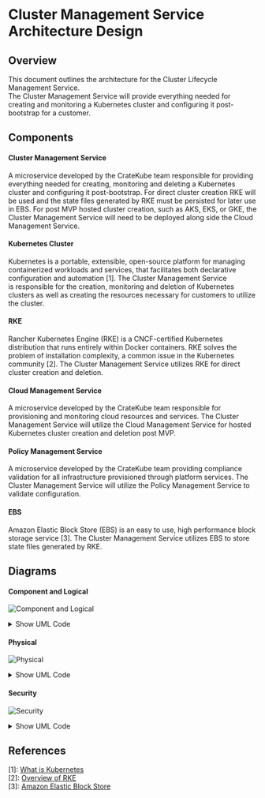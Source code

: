 # Cluster Management Service Architecture Design

## Overview  
This document outlines the architecture for the Cluster Lifecycle Management Service.  
The Cluster Management Service will provide everything needed for creating and monitoring a 
Kubernetes cluster and configuring it post-bootstrap for a customer.  

## Components  

#### Cluster Management Service  
A microservice developed by the CrateKube team responsible for providing 
everything needed for creating, monitoring and deleting a Kubernetes cluster and configuring it post-bootstrap. 
For direct cluster creation RKE will be used and the state files generated by RKE must be persisted for later use in EBS.
For post MVP hosted cluster creation, such as AKS, EKS, or GKE, 
the Cluster Management Service will need to be deployed along side the Cloud Management Service.  

#### Kubernetes Cluster  
Kubernetes is a portable, extensible, open-source platform for managing containerized workloads and services, 
that facilitates both declarative configuration and automation [1]. The Cluster Management Service  
is responsible for the creation, monitoring and deletion of Kubernetes clusters as well as creating the resources 
necessary for customers to utilize the cluster.  

#### RKE
Rancher Kubernetes Engine (RKE) is a CNCF-certified Kubernetes distribution that runs entirely within Docker containers. 
RKE solves the problem of installation complexity, a common issue in the Kubernetes community [2]. The Cluster Management Service 
utilizes RKE for direct cluster creation and deletion.  

#### Cloud Management Service  
A microservice developed by the CrateKube team responsible for provisioning and monitoring cloud resources and services. 
The Cluster Management Service will utilize the Cloud Management Service for hosted Kubernetes cluster creation and deletion post MVP.  

#### Policy Management Service  
A microservice developed by the CrateKube team providing compliance validation 
for all infrastructure provisioned through platform services. The Cluster Management Service will utilize 
the Policy Management Service to validate configuration.  

#### EBS  
Amazon Elastic Block Store (EBS) is an easy to use, high performance block storage service [3]. The Cluster Management Service 
utilizes EBS to store state files generated by RKE.  

## Diagrams

#### Component and Logical

![Component and Logical](https://www.plantuml.com/plantuml/img/XP4zJmCn38Rt_0gh0rl4tW5Lb4w5XOvL1pTd8el4FYM-I0ZntybnOW5qB1xyVlYHlAk6nQQSdB4bWdsQgb619nICb4aCJbGQ1m8FUysZohoxWKUD73310sCicDqvB4cVOpPVbym5lB-3y_FnS84j96gbbrQtBBwautIb8cHKlq_Fph5euyegjmEbBgwsZveulFrGjj0myO1645HUEAvM_4sHLTYqh2OFzwVPMhkF-iH_M4FIQVY5ojBqbLodnIjMWarltS2x-t0xag4_vnC0)  

<details><summary>Show UML Code</summary>
<p>
  
```
@startuml
title Cluster Management Service - Component & Logical Diagram
[cluster-mgmt-service] --> [RKE] : levrages
[RKE] --> [Kubernetes Cluster] : provision/delete
[cluster-mgmt-service] --> [policy-mgmt-service] : validate config
[cluster-mgmt-service] --> [Kubernetes Cluster] : monitor
[cluster-mgmt-service] --> [EBS] : store state
[cluster-mgmt-service] --> [cloud-mgmt-service] : invoke
database "EBS" {
}
@enduml
```
  
</p>
</details>

#### Physical

![Physical](https://www.plantuml.com/plantuml/img/jLDDRzim3BtxLwW-hK0LttiOcgGvBUiAf40FHGwqn3b2zGM9RXOC-U-bxGR94AUNRJx8C1_v-1uftsM2HAspnPNnohOQnOOevjkgIh2TD8OsRTrcJ2fuGayJ5Lm5ssoXpjrR6WQo_1cIZ1PynrGvo8IfqYPJDNrUpODpmK_Y_sloWBGDwTNuPkhrVE2uHslUCEsgnN8sZT4Q1MI2NmRGCs0IXMcGH8OiYhbjEpxn7Jmqw9X0h32z6OL2YiVDBdEz5VS6cWIkIAW8VCDrx4_yBWG_b_jy0LlVb5r474BbJVcqN8c5XzgYBgzxXlvuMSnMw-CdbmeflugNEUiBZXL-QsjC7WdpGVHQt8eKMexyMV8ZOkh5NChiZwENyhoW_33NArD3JBh6aSp3TDQdS6Zr9J06dink1DsFAld4xQcaqmfUUmfMFFA0KJm4ZQU9lOPNvf9goBETZtxNQJsIbTK6TMj7GOYcjt068YazHXPJ-BKx1omY7QFxKLEy3XJFVBTv5AEUL9SXGMjUsZ_kVLZ1f-q_aYGSh_xVwjWN--8ElUQVynq0)  

<details><summary>Show UML Code</summary>
<p>
  
```
@startuml
!include https://raw.githubusercontent.com/awslabs/aws-icons-for-plantuml/master/dist/AWSCommon.puml
!include https://raw.githubusercontent.com/awslabs/aws-icons-for-plantuml/master/dist/NetworkingAndContentDelivery/ELBApplicationLoadBalancer.puml
title Cluster Management Service - Physical Diagram
rectangle AWS {
    ELBApplicationLoadBalancer(alb,"Load Balancer","TLS Enabled")
    
    [EBS]
    
    alb --> [Customer Kubernetes Cluster] : routes
    alb --> [Operations Cluster] : routes
    
    rectangle "Operations Cluster" {
        [cluster-mgmt-service]
        [cloud-mgmt-service]
        [policy-mgmt-service]
    }
    
    rectangle "Customer Kubernetes Cluster" {
        rectangle "Control Plane Node" {
            [kube-controller-manager]
            [kube-scheduler]
            [kubeapi-server]
            [etcd]
            [kube-proxy]
            [kubleet]
        }
        rectangle "Crate Worker Node" {
            [crate-addons]
            [kube-proxy]
            [kubleet]
        }
        rectangle "Customer Worker Node" {
            [customer-applications]
            [kube-proxy]
            [kubleet]
        }
    }
}
@enduml
```
  
</p>
</details>

#### Security 

![Security](https://www.plantuml.com/plantuml/img/bP712eCm38RlVOhWtHVOOGZkDWO3Zpgagva6QojjEd1ZxpuTY8SnHc_vuSkVFqdcMJeEWnPCh15o7JoZWvCqiiK13KE1xauA8Pqh5Hpn10UIhPE3A7_ZbM7RewbbuEvnWJJTGtcscjJq7zx19bNia6EueZF8wDTbAkDzL_SutKZZuhx8iQTOvuAjcx7Ao96sgAk83ffh6vhOOwXFK_8T9O6dU8aCJJC_ymq0)  

<details><summary>Show UML Code</summary>
<p>
  
```
@startuml
title Cluster Management Service - Security Diagram
[Cluster Management Service\ntoken_authz] --> [Policy Management Service\ntoken_authz] : token_authc
[Cluster Management Service\ntoken_authz] --> [Kubernetes Cluster\nssh_keyfile] : ssh_pki
[Cluster Management Service\ntoken_authz] --> [Storage\napi_authz] : api_authc
[Cluster Management Service\ntoken_authz] --> [Cloud Management Service\ntoken_authz] : token_authc
cloud "Storage\napi_authz" {
}
@enduml
```
  
</p>
</details>
        
## References   
[1]: [What is Kubernetes](https://kubernetes.io/docs/concepts/overview/components/)     
[2]: [Overview of RKE](https://rancher.com/docs/rke/latest/en/)  
[3]: [Amazon Elastic Block Store](https://aws.amazon.com/ebs/?ebs-whats-new.sort-by=item.additionalFields.postDateTime&ebs-whats-new.sort-order=desc)
